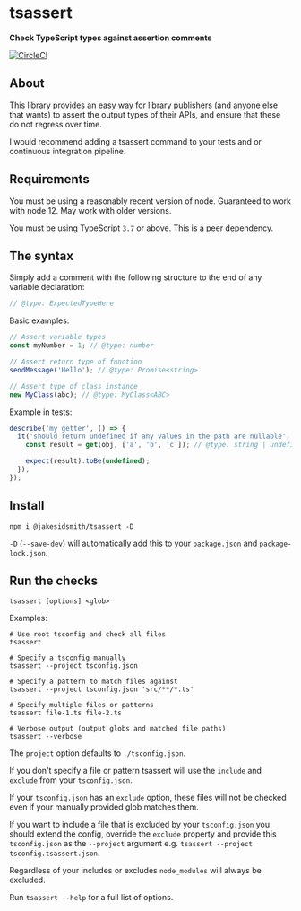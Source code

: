 # tsassert

**Check TypeScript types against assertion comments**

[![CircleCI](https://circleci.com/gh/JakeSidSmith/tsassert.svg?style=svg)](https://circleci.com/gh/JakeSidSmith/tsassert)

## About

This library provides an easy way for library publishers (and anyone else that wants) to assert the output types of their APIs, and ensure that these do not regress over time.

I would recommend adding a tsassert command to your tests and or continuous integration pipeline.

## Requirements

You must be using a reasonably recent version of node. Guaranteed to work with node 12. May work with older versions.

You must be using TypeScript `3.7` or above. This is a peer dependency.

## The syntax

Simply add a comment with the following structure to the end of any variable declaration:

```ts
// @type: ExpectedTypeHere
```

Basic examples:

```ts
// Assert variable types
const myNumber = 1; // @type: number

// Assert return type of function
sendMessage('Hello'); // @type: Promise<string>

// Assert type of class instance
new MyClass(abc); // @type: MyClass<ABC>
```

Example in tests:

```ts
describe('my getter', () => {
  it('should return undefined if any values in the path are nullable', () => {
    const result = get(obj, ['a', 'b', 'c']); // @type: string | undefined

    expect(result).toBe(undefined);
  });
});
```

## Install

```shell
npm i @jakesidsmith/tsassert -D
```

`-D` (`--save-dev`) will automatically add this to your `package.json` and `package-lock.json`.

## Run the checks

```shell
tsassert [options] <glob>
```

Examples:

```shell
# Use root tsconfig and check all files
tsassert

# Specify a tsconfig manually
tsassert --project tsconfig.json

# Specify a pattern to match files against
tsassert --project tsconfig.json 'src/**/*.ts'

# Specify multiple files or patterns
tsassert file-1.ts file-2.ts

# Verbose output (output globs and matched file paths)
tsassert --verbose
```

The `project` option defaults to `./tsconfig.json`.

If you don't specify a file or pattern tsassert will use the `include` and `exclude` from your `tsconfig.json`.

If your `tsconfig.json` has an `exclude` option, these files will not be checked even if your manually provided glob matches them.

If you want to include a file that is excluded by your `tsconfig.json` you should extend the config, override the `exclude` property and provide this `tsconfig.json` as the `--project` argument e.g. `tsassert --project tsconfig.tsassert.json`.

Regardless of your includes or excludes `node_modules` will always be excluded.

Run `tsassert --help` for a full list of options.
